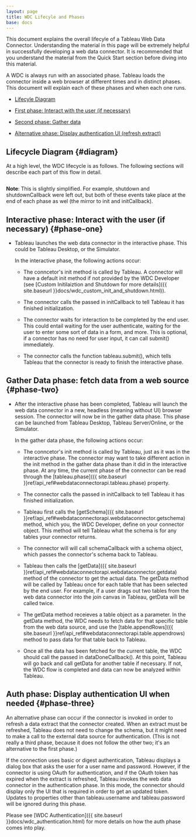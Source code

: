 ```yaml
---
layout: page
title: WDC Lifecyle and Phases
base: docs
---
```


This document explains the overall lifecyle of a Tableau Web Data Connector. Understanding 
the material in this page will be extremely helpful in successfully
developing a web data connector.  It is recommended that you understand the material
from the Quick Start section before diving into this material.

A WDC is always run with an associated phase.  Tableau loads
the connector inside a web browser at different times and in distinct phases. 
This document will explain each of these phases and when each one runs.

-   [Lifecyle Diagram](#diagram)

-   [First phase: Interact with the user (if necessary)](#phase-one)

-   [Second phase: Gather data](#phase-two)

-   [Alternative phase: Display authentication UI
    (refresh extract)](#phase-three)

Lifecycle Diagram {#diagram}
--------------------------------------------------

At a high level, the WDC lifecycle is as follows.  The following sections will 
describe each part of this flow in detail.

<img class="img-responsive docs-img" src="{{ site.baseurl }}assets/wdc_flow.png" alt="">

**Note**: This is slightly simplified.
For example, shutdown and shutdownCallback were left out, but both 
of these events take place at the end of each phase as wel (the mirror to
init and initCallback).

Interactive phase: Interact with the user (if necessary) {#phase-one}
--------------------------------------------------

- Tableau launches the web data connector in the interactive phase.  This
    could be Tableau Desktop, or the Simulator.  
    
    In the interactive phase, the following actions occur:
    
    - The conncetor's init method is called by Tableau. A connector will have a default 
      init method if not provided by the WDC Developer (see [Custom
      Initilaiztion and Shutdown for more details]({{ site.baseurl }}docs/wdc_custom_init_and_shutdown.html)).
          
    - The connector calls the passed in initCallback to tell Tableau it has finished initialization.
    
    - The connector waits for interaction to be completed by the end user.  This could entail waiting for
      the user authenticate, waiting for the user to enter some sort of data in a form, and more.
      This is optional, if a connector has no need for user input, it can call submit() immediately.
      
    - The connector calls the function tableau.submit(), which tells Tableau that the connector
      is ready to finish the interactive phase.

Gather Data phase: fetch data from a web source {#phase-two}
-------------------------

- After the interactive phase has been completed, Tableau will launch the web data connector
    in a new, headless (meaning without UI) browser session.  The connector will now be in the 
    gather data phase.  This phase can be launched from Tableau Desktop, Tableau Server/Online,
    or the Simulator.
    
    In the gather data phase, the following actions occur:
    
    - The conncetor's init method is called by Tableau, just as it was in the interactive phase. 
      The connector may want to take different action in the init method in the gather data phase than
      it did in the interactive phase.  At any time, the current phase of the connector can be read
      through the [tableau.phase]({{ site.baseurl }}ref/api_ref#webdataconnectorapi.tableau.phase)
      property.
          
    - The connector calls the passed in initCallback to tell Tableau it has finished initialization.
    
    - Tableau first calls the 
      [getSchema]({{ site.baseurl }}ref/api_ref#webdataconnectorapi.webdataconnector.getschema)
      method, which you, the WDC Developer, define on your connector object.
      This method will tell Tableau what the schema is for any tables your
      connector returns.
      
    - The connector will will call schemaCallback with a schema object, which passes
      the connector's schema back to Tableau.
      
    - Tableau then calls the [getData]({{ site.baseurl }}ref/api_ref#webdataconnectorapi.webdataconnector.getdata) method of the connector to get the actual 
      data. The getData method will be called by Tableau once for each table that 
      has been selected by the end user. For example, if a user drags out two tables
      from the web data connector into the join canvas in Tableau, getData will be called
      twice.  
      
    - The getData method receieves a table object as a parameter.  In the getData
      method, the WDC needs to fetch data for that specific table from the web data source,
      and use the [table.appendRows]({{ site.baseurl }}ref/api_ref#webdataconnectorapi.table.appendrows) 
      method to pass data for that table back to Tableau.
      
    - Once all the data has been fetched for the current table, the WDC should call the passed
      in dataDoneCallback().  At this point, Tableau will go back and call getData for another 
      table if necessary.  If not, the WDC flow is completed and data can now be 
      analyzed within Tableau.

Auth phase: Display authentication UI when needed {#phase-three}
--------------------------------------------------------------

An alternative phase can occur if the connector is invoked in order to
refresh a data extract that the connector created. When an extract must
be refreshed, Tableau does not need to change the schema, but it might
need to make a call to the external data source for authentication.
(This is not really a third phase, because it does not follow the other
two; it's an alternative to the first phase.)

If the connection uses basic or digest authentication, Tableau displays
a dialog box that asks the user for a user name and password. However,
if the connector is using OAuth for authentication, and if the OAuth
token has expired when the extract is refreshed, Tableau invokes the web
data connector in the authentication phase. In this mode, the connector
should display only the UI that is required in order to get an updated
token.  Updates to properties other than tableau.username and tableau.password
will be ignored during this phase. 

Please see [WDC Authentication]({{ site.baseurl }}docs/wdc_authentication.html)
for more details on how the auth phase comes into play.